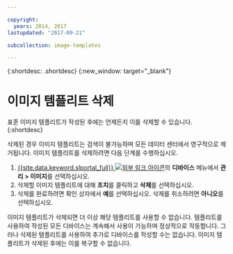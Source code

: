 ```yaml
---

copyright:
  years: 2014, 2017
lastupdated: "2017-09-21"

subcollection: image-templates

---
```


{:shortdesc: .shortdesc}
{:new_window: target="_blank"}

# 이미지 템플리트 삭제

표준 이미지 템플리트가 작성된 후에는 언제든지 이를 삭제할 수 있습니다.
{:shortdesc}

삭제된 경우 이미지 템플리트는 검색이 불가능하며
모든 데이터 센터에서 영구적으로 제거됩니다. 이미지 템플리트를 삭제하려면 다음 단계를 수행하십시오.

1. [{{site.data.keyword.slportal_full}} ![외부 링크 아이콘](../../icons/launch-glyph.svg "외부 링크 아이콘")](https://control.softlayer.com/)의 **디바이스** 메뉴에서 **관리 > 이미지**를 선택하십시오.
2. 삭제할 이미지 템플리트에 대해 **조치**를 클릭하고 **삭제**를 선택하십시오.
3. 삭제를 완료하려면 확인 상자에서 **예**를 선택하십시오. 삭제를 취소하려면 **아니오**를 선택하십시오.

이미지 템플리트가 삭제되면 더 이상 해당 템플리트를 사용할 수 없습니다. 템플리트를 사용하여 작성된 모든 디바이스는 계속해서 사용이 가능하며
정상적으로 작동합니다. 그러나 삭제된 템플리트를 사용하여 추가로 디바이스를 작성할 수는 없습니다. 이미지 템플리트가 삭제된 후에는 이를 복구할 수 없습니다.
